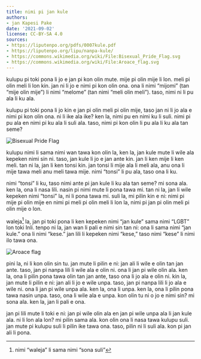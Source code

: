 ```yaml
---
title: nimi pi jan kule
authors:
- jan Kapesi Pake
date: '2021-09-02'
license: CC-BY-SA 4.0
sources:
- https://liputenpo.org/pdfs/0007kule.pdf
- https://liputenpo.org/lipu/nanpa-kule/
- https://commons.wikimedia.org/wiki/File:Bisexual_Pride_Flag.svg
- https://commons.wikimedia.org/wiki/File:Aroace_flag.svg
---
```


kulupu pi toki pona li jo e jan pi kon olin mute. mije pi olin mije li lon. meli pi olin meli li lon kin. jan ni li jo e nimi pi kon olin ona. ona li nimi “mijomi” (tan “mije olin mije”) li nimi “melome” (tan nimi “meli olin meli”). taso, nimi ni li pu ala li ku ala.

kulupu pi toki pona li jo kin e jan pi olin meli pi olin mije, taso jan ni li jo ala e nimi pi kon olin ona. ni li ike ala ike? ken la, nimi pu en nimi ku li suli. nimi pi pu ala en nimi pi ku ala li suli ala. taso, nimi pi kon olin li pu ala li ku ala tan seme?

![Bisexual Pride Flag](https://upload.wikimedia.org/wikipedia/commons/2/2a/Bisexual_Pride_Flag.svg)

kulupu nimi li sama nimi wan tawa kon olin la, ken la, jan kule mute li wile ala kepeken nimi sin ni. taso, jan kule li jo e jan ante kin. jan li ken mije li ken meli. tan ni la, jan li ken tonsi kin. jan tonsi li mije ala li meli ala, anu ona li mije tawa meli anu meli tawa mije. nimi “tonsi” li pu ala, taso ona li ku.

nimi “tonsi” li ku, taso nimi ante pi jan kule li ku ala tan seme? mi sona ala. ken la, ona li nasa lili. nasin pi nimi mute li pona tawa mi. tan ni la, jan li wile kepeken nimi “tonsi” la, ni li pona tawa mi. suli la, mi pilin kin e ni: nimi pi mije pi olin mije en nimi pi meli pi olin meli li lon la, nimi pi jan pi olin meli pi olin mije o lon.

waleja[^1] la, jan pi toki pona li ken kepeken nimi “jan kule” sama nimi “LGBT” lon toki Inli. tenpo ni la, jan wan li pali e nimi sin tan ni: ona li sama nimi “jan kule.” ona li nimi “kese.” jan lili li kepeken nimi “kese,” taso nimi “kese” li nimi ilo tawa ona.

![Aroace flag](https://upload.wikimedia.org/wikipedia/commons/1/12/Aroace_flag.svg)

[^1]: nimi “waleja” li sama nimi “sona suli”

pini la, ni li kon olin sin tu. jan mute li pilin e ni: jan ali li wile e olin tan jan ante. taso, jan pi nanpa lili li wile ala e olin ni. ona li jan pi wile olin ala. ken la, ona li pilin pona tawa olin tan jan ante, taso ona li jo ala e olin ni. kin la, jan mute li pilin e ni: jan ali li jo e wile unpa. taso, jan pi nanpa lili li jo ala e wile ni. ona li jan pi wile unpa ala. ken la, ona li unpa. ken la, ona li pilin pona tawa nasin unpa. taso, ona li wile ala e unpa. kon olin tu ni o jo e nimi sin? mi sona ala. ken la, jan li pali e ona.

jan pi lili mute li toki e ni: jan pi wile olin ala en jan pi wile unpa ala li jan kule ala. ni li lon ala lon? mi pilin sama ala. kon olin ona li nasa tawa kulupu suli. jan mute pi kulupu suli li pilin ike tawa ona. taso, pilin ni li suli ala. kon pi jan ali li pona.